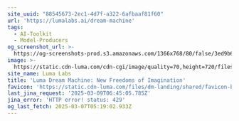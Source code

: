 ```yaml
---
site_uuid: "88545673-2ec1-4d7f-a322-6afbaaf81f60"
url: 'https://lumalabs.ai/dream-machine'
tags:
  - AI-Toolkit
  - Model-Producers
og_screenshot_url: >-
  https://og-screenshots-prod.s3.amazonaws.com/1366x768/80/false/3ed9b634604691449d96979b8f5e5abf3af0c32d26265d2377d69f181a637159.jpeg
image: >-
  https://static.cdn-luma.com/cdn-cgi/image/quality=70,height=720/files/dm-landing/OG/ogfallback.jpeg
site_name: Luma Labs
title: 'Luma Dream Machine: New Freedoms of Imagination'
favicon: 'https://static.cdn-luma.com/files/dm-landing/shared/favicon-black.ico'
last_jina_request: '2025-03-09T06:45:05.785Z'
jina_error: 'HTTP error! status: 429'
og_last_fetch: 2025-03-07T05:19:02.933Z
---
```


